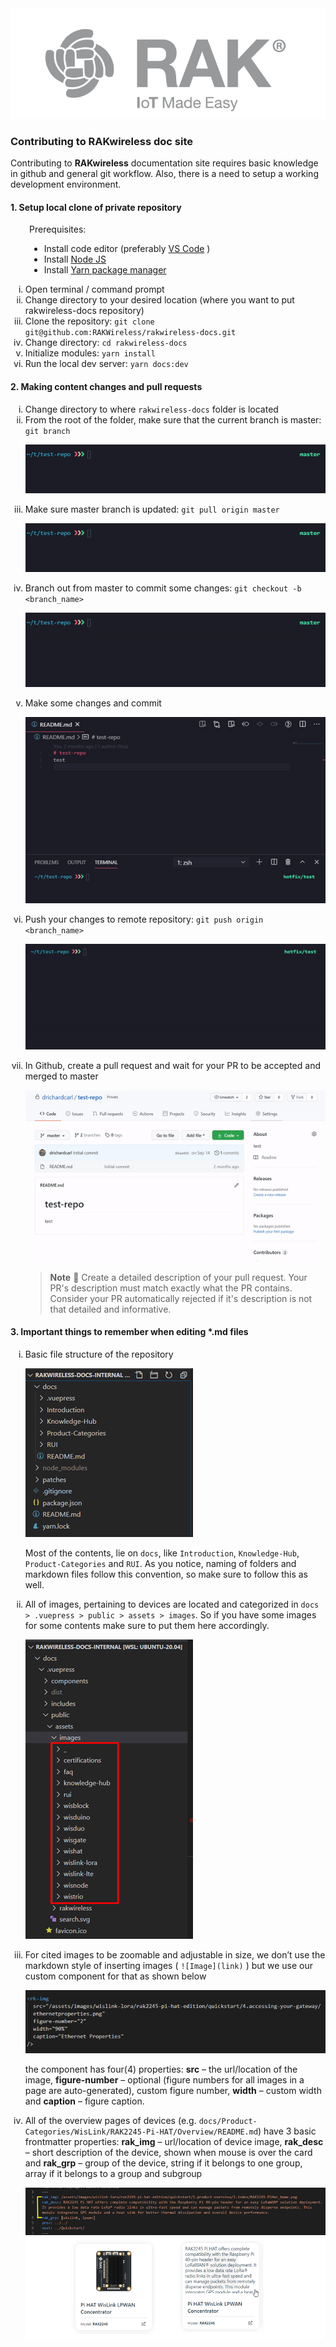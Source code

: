 <center>
<img src="docs/.vuepress/public/assets/rakwireless/RAK-only-gray.png" />
</center>

### Contributing to RAKwireless doc site

Contributing to **RAKwireless** documentation site requires basic knowledge in github and general git workflow. Also, there is a need to setup a working development environment.

#### 1. Setup local clone of private repository

<div style="padding-left: 30px">

Prerequisites:

- Install code editor (preferably [VS Code](https://code.visualstudio.com/download) )
- Install [Node JS](https://nodejs.org/en/)
- Install [Yarn package manager](https://yarnpkg.com/lang/en/docs/install/)

</div>

<ol type="i">
<li>Open terminal / command prompt</li>
<li>Change directory to your desired location (where you want to put rakwireless-docs repository)</li>
<li>Clone the repository: <code>git clone git@github.com:RAKWireless/rakwireless-docs.git</code></li>
<li>Change directory: <code>cd rakwireless-docs</code></li>
<li>Initialize modules: <code>yarn install</code></li>
<li>Run the local dev server: <code>yarn docs:dev</code></li>
</ol>

#### 2. Making content changes and pull requests

<ol type="i">
<li>Change directory to where <code>rakwireless-docs</code> folder is located</li>
<li>
From the root of the folder, make sure that the current branch is master: <code>git branch</code>

![1](docs/.vuepress/public/assets/images/contributing/1.gif)

</li>
<li>
Make sure master branch is updated: <code>git pull origin master</code>

![2](docs/.vuepress/public/assets/images/contributing/2.gif)

</li>
<li>
Branch out from master to commit some changes: <code>git checkout -b &lt;branch_name&gt;</code>

![3](docs/.vuepress/public/assets/images/contributing/3.gif)

</li>
<li>
Make some changes and commit

![4](docs/.vuepress/public/assets/images/contributing/4.gif)

</li>
<li>
Push your changes to remote repository: <code>git push origin &lt;branch_name&gt;</code>

![6](docs/.vuepress/public/assets/images/contributing/5.gif)

</li>
<li>
In Github, create a pull request and wait for your PR to be accepted and merged to master

![7](docs/.vuepress/public/assets/images/contributing/6.gif)

> **Note** :pencil:
> Create a detailed description of your pull request. Your PR's description must match exactly what the PR contains. Consider your PR automatically rejected if it's description is not that detailed and informative.

</li>
</ol>

#### 3. Important things to remember when editing \*.md files

<ol type="i">
<li>
Basic file structure of the repository

![7](docs/.vuepress/public/assets/images/contributing/Picture22.png)

Most of the contents, lie on `docs`, like `Introduction`, `Knowledge-Hub`, `Product-Categories` and `RUI`. As you notice, naming of folders and markdown files follow this convention, so make sure to follow this as well.

</li>
<li>

All of images, pertaining to devices are located and categorized in `docs > .vuepress > public > assets > images`. So if you have some images for some contents make sure to put them here accordingly.

![7](docs/.vuepress/public/assets/images/contributing/Picture23.png)

</li>
<li>

For cited images to be zoomable and adjustable in size, we don’t use the markdown style of inserting images ( `![Image](link)` ) but we use our custom component for that as shown below

![7](docs/.vuepress/public/assets/images/contributing/Picture24.png)

the component has four(4) properties: **src** – the url/location of the image, **figure-number** – optional (figure numbers for all images in a page are auto-generated), custom figure number, **width** – custom width and **caption** – figure caption.

</li>
<li>

All of the overview pages of devices (e.g. `docs/Product-Categories/WisLink/RAK2245-Pi-HAT/Overview/README.md`) have 3 basic frontmatter properties: **rak_img** – url/location of device image, **rak_desc** – short description of the device, shown when mouse is over the card and **rak_grp** – group of the device, string if it belongs to one group, array if it belongs to a group and subgroup

![7](docs/.vuepress/public/assets/images/contributing/Picture25.png)
![7](docs/.vuepress/public/assets/images/contributing/Picture26.png)

</li>
</ol>
